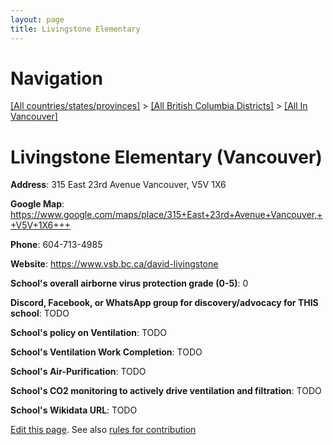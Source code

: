 ```yaml
---
layout: page
title: Livingstone Elementary
---
```

# Navigation

[[All countries/states/provinces]](../../..) > [[All British Columbia Districts]](../..) > [[All In Vancouver]](..)

# Livingstone Elementary (Vancouver)

**Address**: 315 East 23rd Avenue Vancouver,  V5V 1X6

**Google Map**: <https://www.google.com/maps/place/315+East+23rd+Avenue+Vancouver,++V5V+1X6+++>

**Phone**: 604-713-4985

**Website**: <https://www.vsb.bc.ca/david-livingstone>

**School's overall airborne virus protection grade (0-5)**: 0

**Discord, Facebook, or WhatsApp group for discovery/advocacy for THIS school**: TODO

**School's policy on Ventilation**: TODO

**School's Ventilation Work Completion**: TODO

**School's Air-Purification**: TODO

**School's CO2 monitoring to actively drive ventilation and filtration**: TODO

**School's Wikidata URL**: TODO


[Edit this page](https://github.com/ventilate-schools/BC/edit/main/./Vancouver/Livingstone_Elementary.md). See also [rules for contribution](../../../contribution-rules/)